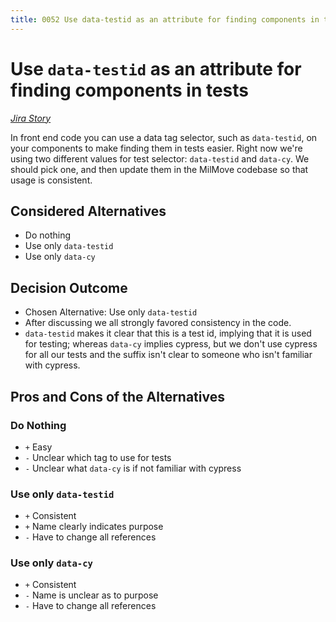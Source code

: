 ```yaml
---
title: 0052 Use data-testid as an attribute for finding components in tests
---
```

# Use `data-testid` as an attribute for finding components in tests

*[Jira Story](https://dp3.atlassian.net/browse/MB-3386)*

In front end code you can use a data tag selector, such as `data-testid`, on your components to make finding them in tests easier. Right now we're using two different values for test selector: `data-testid` and `data-cy`. We should pick one, and then update them in the MilMove codebase so that usage is consistent.

## Considered Alternatives

* Do nothing
* Use only `data-testid`
* Use only `data-cy`

## Decision Outcome

* Chosen Alternative: Use only `data-testid`
* After discussing we all strongly favored consistency in the code.
* `data-testid` makes it clear that this is a test id, implying that it is used for testing; whereas `data-cy` implies cypress, but we don't use cypress for all our tests and the suffix isn't clear to someone who isn't familiar with cypress.

## Pros and Cons of the Alternatives

### Do Nothing

* `+` Easy
* `-` Unclear which tag to use for tests
* `-` Unclear what `data-cy` is if not familiar with cypress

### Use only `data-testid`

* `+` Consistent
* `+` Name clearly indicates purpose
* `-` Have to change all references

### Use only `data-cy`

* `+` Consistent
* `-` Name is unclear as to purpose
* `-` Have to change all references
